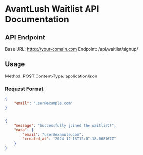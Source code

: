 # AvantLush Waitlist API Documentation

## API Endpoint
Base URL: https://your-domain.com
Endpoint: /api/waitlist/signup/

## Usage
Method: POST
Content-Type: application/json

### Request Format
```json
{
    "email": "user@example.com"
}


{
    "message": "Successfully joined the waitlist!",
    "data": {
        "email": "user@example.com",
        "created_at": "2024-12-13T12:07:18.068767Z"
    }
}
